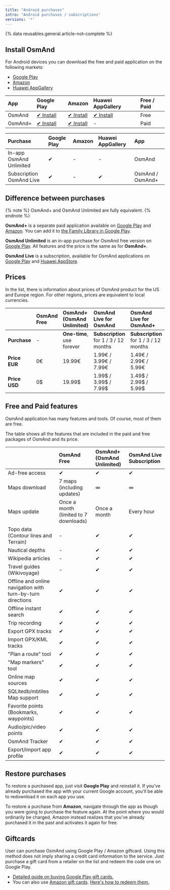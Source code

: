 ```yaml
---
title: "Android purchases"
intro: "Android purchases / subscriptions"
versions: '*'
---
```


{% data reusables.general.article-not-complete %}

## Install OsmAnd

For Android devices you can download the free and paid application on the following markets:
- [Google Play](https://play.google.com/store/apps/dev?id=8483587772816822023)
- [Amazon](https://www.amazon.com/s?i=mobile-apps&rh=p_4%3AOsmAnd)
- [Huawei AppGallery](https://appgallery.huawei.com/#/app/C101486545)


|  App  | Google Play   | Amazon | Huawei AppGallery | Free / Paid |
| :------------- | :------------- | :------------- | :------------- | :------------- |
| OsmAnd  | [✔ Install](https://play.google.com/store/apps/details?id=net.osmand) | [✔ Install](https://www.amazon.com/OsmAnd-Maps-Navigation/dp/B00D0SA8I8) | [✔ Install](https://appgallery.huawei.com/#/app/C101486545) | Free |
| OsmAnd+  | [✔ Install](https://play.google.com/store/apps/details?id=net.osmand.plus) |  [✔ Install](https://www.amazon.com/OsmAnd-Maps-Navigation/dp/B00D0SEGMC/) | - | Paid |

| Purchase  | Google Play  | Amazon | Huawei AppGallery | App |
| :------------- | :------------- | :------------- | :------------- | :------------- |
| In-app OsmAnd Unlimited | ✔ | - | - | OsmAnd |
| Subscription OsmAnd Live | ✔ | - | ✔ | OsmAnd / OsmAnd+ |

## Difference between purchases

{% note %}
OsmAnd+ and OsmAnd Unlimited are fully equivalent.
{% endnote %}

**OsmAnd+** is a separate paid application available on [Google Play](https://play.google.com/store/apps/details?id=net.osmand.plus) and [Amazon](https://www.amazon.com/OsmAnd-Maps-Navigation/dp/B00D0SEGMC). You can add it to [the Family Library in Google Play](https://support.google.com/googleplay/answer/7007852?hl=en).

**OsmAnd Unlimited** is an in-app purchase for OsmAnd free version on [Google Play](https://play.google.com/store/apps/details?id=net.osmand&hl=en&gl=US). All features and the price is the same as for **OsmAnd+**.

**OsmAnd Live** is a subscription, available for OsmAnd applications on [Google Play](https://play.google.com/store/apps/dev?id=8483587772816822023) and [Huawei AppStore](https://appgallery.huawei.com/#/app/C101486545).

## Prices

In the list, there is information about prices of OsmAnd product for the US and Europe region. For other regions, prices are equivalent to local currencies.

|    | OsmAnd Free   | OsmAnd+ (OsmAnd Unlimited) | OsmAnd Live for OsmAnd | OsmAnd Live for OsmAnd+|
| :------------- | :------------- | :------------- | :------------- |  :------------- | 
| **Purchase** | - | **One-time**, use forever | **Subscription** for 1 / 3 / 12 months | **Subscription** for 1 / 3 / 12 months |
| **Price EUR** | 0€ | 19.99€  |  1.99€ / 3.99€ / 7.99€  |  1.49€ / 2.99€ / 5.99€ | 
| **Price USD** | 0$ | 19.99$  |  1.99$ / 3.99$ / 7.99$  |  1.49$ / 2.99$ / 5.99$ | 

## Free and Paid features

OsmAnd application has many features and tools. Of course, most of them are free. 

The table shows all the features that are included in the paid and free packages of OsmAnd and its price.

|    | OsmAnd Free   | OsmAnd+ (OsmAnd Unlimited) | OsmAnd Live Subscription |
| :------------- | :------------- | :------------- | :------------- | 
| Ad-free access | ✔ | ✔ | ✔ |
| Maps download | 7 maps (including updates) | ∞ | ∞ |
| Maps update | Once a month (limited to 7 downloads) | Once a month | Every hour |
| Topo data (Contour lines and Terrain) | - | ✔ | ✔ |
| Nautical depths | - | ✔ | ✔ |
| Wikipedia articles | - | ✔ | ✔ |
| Travel guides (Wikivoyage) | - | ✔ | ✔ |
| Offline and online navigation with turn-by-turn directions | ✔ | ✔ | ✔ |
| Offline instant search | ✔ | ✔ | ✔ |
| Trip recording | ✔ | ✔ | ✔ |
| Export GPX tracks | ✔ | ✔ | ✔ |
| Import GPX/KML tracks | ✔ | ✔ | ✔ |
| "Plan a route" tool | ✔ | ✔ | ✔ |
| "Map markers" tool | ✔ | ✔ | ✔ |
| Online map sources | ✔ | ✔ | ✔ | 
| SQLitedb/mbtiles Map support | ✔ | ✔ | ✔ |
| Favorite points (Bookmarks, waypoints) | ✔ | ✔ | ✔ |
| Audio/pic/video points | ✔ | ✔ | ✔ |
| OsmAnd Tracker | ✔ | ✔ | ✔ |
| Export/import app profile | ✔ | ✔ | ✔ |

## Restore purchases

To restore a purchased app, just visit **Google Play** and reinstall it. If you've already purchased the app with your current Google account, you'll be able to redownload it on each app you use.

To restore a purchase from **Amazon**, navigate through the app as though you were going to purchase the feature again. At the point where you would ordinarily be charged, Amazon instead realizes that you've already purchased it in the past and activates it again for free.


## Giftcards

User can purchase OsmAnd using Google Play / Amazon giftcard. Using this method does not imply sharing a credit card information to the service. Just purchase a gift card from a retailer on the list and redeem the code one on Google Play.
- [Detailed guide on buying Google Play gift cards.](https://support.google.com/googleplay/answer/3422734?hl=en)
- You can also use [Amazon gift cards](https://www.amazon.com/gift-cards/b?ie=UTF8&node=2238192011). [Here's how to redeem them.](https://www.amazon.com/gp/help/customer/display.html?nodeId=201357470)